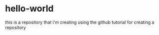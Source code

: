 # hello-world
this is a repository that i'm creating using the github tutorial for creating a repository
